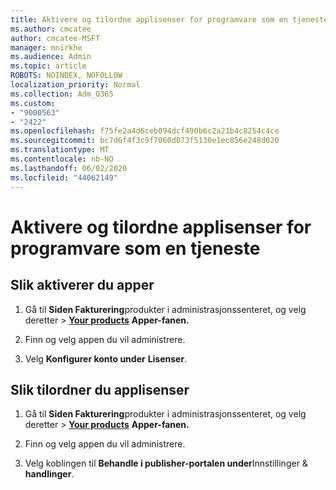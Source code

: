 ```yaml
---
title: Aktivere og tilordne applisenser for programvare som en tjeneste
ms.author: cmcatee
author: cmcatee-MSFT
manager: mnirkhe
ms.audience: Admin
ms.topic: article
ROBOTS: NOINDEX, NOFOLLOW
localization_priority: Normal
ms.collection: Adm_O365
ms.custom:
- "9000563"
- "2422"
ms.openlocfilehash: f75fe2a4d6ceb094dcf490b6c2a21b4c8254c4ce
ms.sourcegitcommit: bc7d6f4f3c9f7060d073f5130e1ec856e248d020
ms.translationtype: MT
ms.contentlocale: nb-NO
ms.lasthandoff: 06/02/2020
ms.locfileid: "44062149"
---
```

# <a name="activate-and-assign-software-as-a-service-app-licenses"></a>Aktivere og tilordne applisenser for programvare som en tjeneste 

## <a name="to-activate-apps"></a>Slik aktiverer du apper

1. Gå til **Siden Fakturering**produkter i administrasjonssenteret, og velg deretter  >  **[Your products](https://go.microsoft.com/fwlink/p/?linkid=842054)** **Apper-fanen.**

2. Finn og velg appen du vil administrere.

3. Velg **Konfigurer konto under** **Lisenser**.  

## <a name="to-assign-app-licenses"></a>Slik tilordner du applisenser

1. Gå til **Siden Fakturering**produkter i administrasjonssenteret, og velg deretter  >  **[Your products](https://go.microsoft.com/fwlink/p/?linkid=842054)** **Apper-fanen.**

2. Finn og velg appen du vil administrere.  

3. Velg koblingen til **Behandle i publisher-portalen under**Innstillinger & **handlinger**.